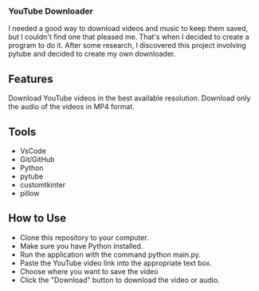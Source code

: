 ### YouTube Downloader
I needed a good way to download videos and music to keep them saved, but I couldn't find one that pleased me. That's when I decided to create a program to do it. After some research, I discovered this project involving pytube and decided to create my own downloader.

## Features
Download YouTube videos in the best available resolution.
Download only the audio of the videos in MP4 format.
## Tools
- VsCode
- Git/GitHub
- Python
- pytube
- customtkinter
- pillow
## How to Use
- Clone this repository to your computer.
- Make sure you have Python installed.
- Run the application with the command python main.py.
- Paste the YouTube video link into the appropriate text box.
- Choose where you want to save the video
- Click the "Download" button to download the video or audio.
